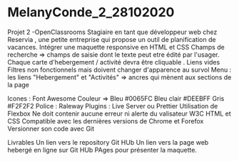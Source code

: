 # MelanyConde_2_28102020
Projet 2 -OpenClassrooms
Stagiaire en tant que développeur web chez Reservia , une petite entreprise qui propose un outil de planification de vacances.
Intégrer une maquette responsive en HTML et CSS
Champs de recherche => champs de saisie dont le texte peut etre édité par l'usager. 
Chaque carte d'hebergement / activité devra être cliquable . Liens vides
Filtres non fonctionnels mais doivent changer d'apparence au survol
Menu : les liens "Hebergement" et "Activités" => ancres qui mènent aux sections de la page

Icones : Font Awesome
Couleur => Bleu #0065FC Bleu clair #DEEBFF Gris #F2F2F2
Police : Raleway
Plugins : Live Server ou Prettier 
Utilisation de Flexbox
Ne doit contenir aucune erreur ni alerte du valisateur W3C HTML et CSS
Compatible avec les dernières versions de Chrome et Forefox
Versionner son code avec Git

Livrables 
Un lien vers le repository Git HUb 
Un lien vers la page web hebergé en ligne sur Git HUb PAges pour présenter la maquette. 